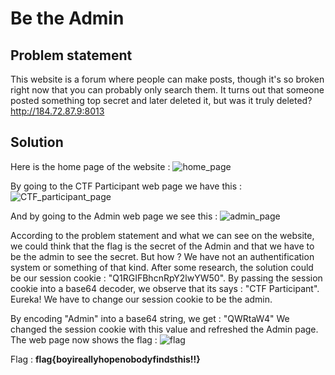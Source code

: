 # Be the Admin

## Problem statement

This website is a forum where people can make posts, though it's so broken right now that you can probably only search them. It turns out that someone posted something top secret and later deleted it, but was it truly deleted?
http://184.72.87.9:8013

## Solution

Here is the home page of the website :
![home_page](https://github.com/Pink-Balloon-Eternal/ctf-writeups/assets/78924080/6a3e1f73-4e63-467a-8232-985fb77931c4)

By going to the CTF Participant web page we have this :
![CTF_participant_page](https://github.com/Pink-Balloon-Eternal/ctf-writeups/assets/78924080/2d8a0900-a765-48e5-af9b-237ef378def2)

And by going to the Admin web page we see this :
![admin_page](https://github.com/Pink-Balloon-Eternal/ctf-writeups/assets/78924080/ed261657-093c-4c6e-8460-acab9ddd331c)

According to the problem statement and what we can see on the website, we could think that the flag is the secret of the Admin and that we have to be the admin to see the secret. But how ?
We have not an authentification system or something of that kind. After some research, the solution could be our session cookie : "Q1RGIFBhcnRpY2lwYW50".
By passing the session cookie into a base64 decoder, we observe that its says : "CTF Participant". Eureka! We have to change our session cookie to be the admin.

By encoding "Admin" into a base64 string, we get : "QWRtaW4"
We changed the session cookie with this value and refreshed the Admin page. The web page now shows the flag :
![flag](https://github.com/Pink-Balloon-Eternal/ctf-writeups/assets/78924080/bc9d15f6-9db5-47ba-9e41-df9085d14f63)

Flag : **flag{boyireallyhopenobodyfindsthis!!}**
